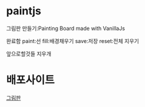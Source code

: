 # paintjs
그림판 만들기:Painting Board made with VanillaJs

완료함
paint:선
fill:배경채우기
save:저장
reset:전체 지우기

앞으로할것들
지우개

# 배포사이트  
[그림판](https://grapefruit12.github.io/paintjs/)
